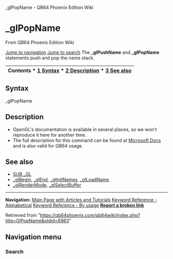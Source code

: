 


\_glPopName - QB64 Phoenix Edition Wiki








# \_glPopName



From QB64 Phoenix Edition Wiki



[Jump to navigation](#mw-head)
[Jump to search](#searchInput)
The **\_glPushName** and **\_glPopName** statements push and pop the name stack.


  






| Contents * [1 Syntax](#Syntax) * [2 Description](#Description) * [3 See also](#See_also) |
| --- |


## Syntax


\_glPopName
  




## Description


* OpenGL's documentation is available in several places, so we won't reproduce it here for another time.
* The full description for this command can be found at [Microsoft Docs](https://learn.microsoft.com/en-us/windows/win32/opengl/glpopname) and is also valid for QB64 usage.


  




## See also


* [SUB \_GL](/qb64wiki/index.php/GL "GL")
* [\_glBegin](/qb64wiki/index.php/GlBegin "GlBegin"), [\_glEnd](/qb64wiki/index.php/GlEnd "GlEnd"), [\_glInitNames](/qb64wiki/index.php/GlInitNames "GlInitNames"), [\_glLoadName](/qb64wiki/index.php/GlLoadName "GlLoadName")
* [\_glRenderMode](/qb64wiki/index.php/GlRenderMode "GlRenderMode"), [\_glSelectBuffer](/qb64wiki/index.php/GlSelectBuffer "GlSelectBuffer")


  






---


**Navigation:**
[Main Page with Articles and Tutorials](/qb64wiki/index.php/Main_Page "Main Page")
[Keyword Reference - Alphabetical](/qb64wiki/index.php/Keyword_Reference_-_Alphabetical "Keyword Reference - Alphabetical")
[Keyword Reference - By usage](/qb64wiki/index.php/Keyword_Reference_-_By_usage "Keyword Reference - By usage")
**[Report a broken link](https://qb64phoenix.com/forum/showthread.php?tid=2800)**  





Retrieved from "<https://qb64phoenix.com/qb64wiki/index.php?title=GlPopName&oldid=6983>"




## Navigation menu








### Search





















